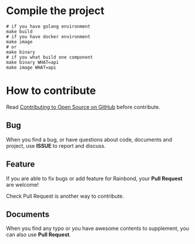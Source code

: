 # Compile the project

```
# if you have golang environment
make build
# if you have docker environment
make image
# or
make binary
# if you what build one component
make binary WHAT=api
make image WHAT=api
```

# How to contribute

Read [Contributing to Open Source on GitHub](https://guides.github.com/activities/contributing-to-open-source/) before contribute.

## Bug

When you find a bug, or have questions about code, documents and project, use **ISSUE** to report and discuss.

## Feature

If you are able to fix bugs or add feature for Rainbond, your **Pull Request** are welcome!

Check Pull Request is another way to contribute.

## Documents

When you find any typo or you have awesome contents to supplement, you can also use **Pull Request**.
